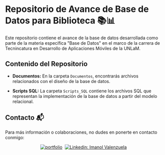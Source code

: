 # Repositorio de Avance de Base de Datos para Biblioteca 📚📊

Este repositorio contiene el avance de la base de datos desarrollada como parte de la materia específica "Base de Datos" en el marco de la carrera de Tecnincatura en Desarrollo de Aplicaciones Móviles de la UNLaM.

## Contenido del Repositorio

- **Documentos:** En la carpeta `Documentos`, encontrarás archivos relacionados con el diseño de la base de datos.

- **Scripts SQL:** La carpeta `Scripts_SQL` contiene los archivos SQL que representan la implementación de la base de datos a partir del modelo relacional.

## Contacto 📬

Para más información o colaboraciones, no dudes en ponerte en contacto conmigo:
<div align="center">
    
[![portfolio](https://img.shields.io/badge/my_portfolio-000?style=for-the-badge&logo=ko-fi&logoColor=white&link=https://imanolvalenzuela.netlify.app/)](https://imanolvalenzuela.netlify.app/)&nbsp;
[![Linkedin: Imanol Valenzuela](https://img.shields.io/badge/-linkedin-blue?style=for-the-badge&logo=Linkedin&logoColor=white&link=https://www.linkedin.com/in/imanol-valenzuela-eguez/)](https://www.linkedin.com/in/imanol-valenzuela-eguez/)
  
</div>
